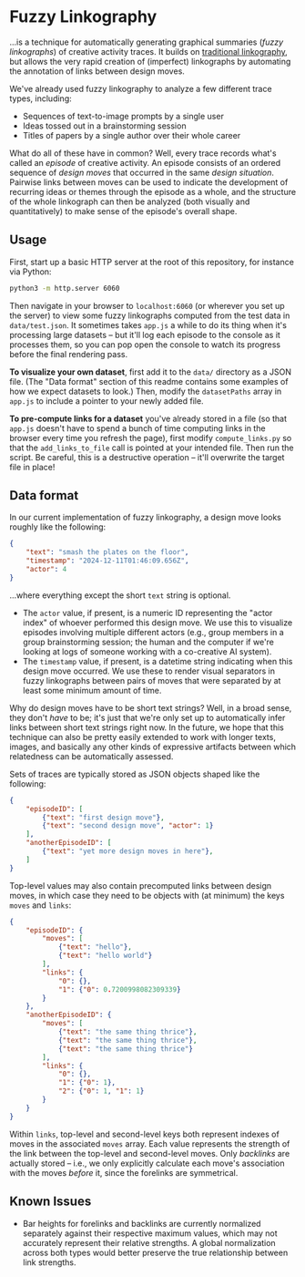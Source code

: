 # Fuzzy Linkography
...is a technique for automatically generating graphical summaries (*fuzzy linkographs*) of creative activity traces. It builds on [traditional linkography](https://mitpress.mit.edu/9780262027199/linkography/), but allows the very rapid creation of (imperfect) linkographs by automating the annotation of links between design moves.

We've already used fuzzy linkography to analyze a few different trace types, including:

- Sequences of text-to-image prompts by a single user
- Ideas tossed out in a brainstorming session
- Titles of papers by a single author over their whole career

What do all of these have in common? Well, every trace records what's called an *episode* of creative activity. An episode consists of an ordered sequence of *design moves* that occurred in the same *design situation*. Pairwise links between moves can be used to indicate the development of recurring ideas or themes through the episode as a whole, and the structure of the whole linkograph can then be analyzed (both visually and quantitatively) to make sense of the episode's overall shape.

## Usage
First, start up a basic HTTP server at the root of this repository, for instance via Python:

```sh
python3 -m http.server 6060
```

Then navigate in your browser to `localhost:6060` (or wherever you set up the server) to view some fuzzy linkographs computed from the test data in `data/test.json`. It sometimes takes `app.js` a while to do its thing when it's processing large datasets – but it'll log each episode to the console as it processes them, so you can pop open the console to watch its progress before the final rendering pass.

**To visualize your own dataset**, first add it to the `data/` directory as a JSON file. (The "Data format" section of this readme contains some examples of how we expect datasets to look.) Then, modify the `datasetPaths` array in `app.js` to include a pointer to your newly added file.

**To pre-compute links for a dataset** you've already stored in a file (so that `app.js` doesn't have to spend a bunch of time computing links in the browser every time you refresh the page), first modify `compute_links.py` so that the `add_links_to_file` call is pointed at your intended file. Then run the script. Be careful, this is a destructive operation – it'll overwrite the target file in place!

## Data format
In our current implementation of fuzzy linkography, a design move looks roughly like the following:

```json
{
	"text": "smash the plates on the floor",
	"timestamp": "2024-12-11T01:46:09.656Z",
	"actor": 4
}
```

...where everything except the short `text` string is optional.

- The `actor` value, if present, is a numeric ID representing the "actor index" of whoever performed this design move. We use this to visualize episodes involving multiple different actors (e.g., group members in a group brainstorming session; the human and the computer if we're looking at logs of someone working with a co-creative AI system).
- The `timestamp` value, if present, is a datetime string indicating when this design move occurred. We use these to render visual separators in fuzzy linkographs between pairs of moves that were separated by at least some minimum amount of time.

Why do design moves have to be short text strings? Well, in a broad sense, they don't *have* to be; it's just that we're only set up to automatically infer links between short text strings right now. In the future, we hope that this technique can also be pretty easily extended to work with longer texts, images, and basically any other kinds of expressive artifacts between which relatedness can be automatically assessed.

Sets of traces are typically stored as JSON objects shaped like the following:

```json
{
	"episodeID": [
		{"text": "first design move"},
		{"text": "second design move", "actor": 1}
	],
	"anotherEpisodeID": [
		{"text": "yet more design moves in here"},
	]
}
```

Top-level values may also contain precomputed links between design moves, in which case they need to be objects with (at minimum) the keys `moves` and `links`:

```json
{
	"episodeID": {
		"moves": [
			{"text": "hello"},
			{"text": "hello world"}
		],
		"links": {
			"0": {},
			"1": {"0": 0.7200998082309339}
		}
	},
	"anotherEpisodeID": {
		"moves": [
			{"text": "the same thing thrice"},
			{"text": "the same thing thrice"},
			{"text": "the same thing thrice"}
		],
		"links": {
			"0": {},
			"1": {"0": 1},
			"2": {"0": 1, "1": 1}
		}
	}
}
```

Within `links`, top-level and second-level keys both represent indexes of moves in the associated `moves` array. Each value represents the strength of the link between the top-level and second-level moves. Only *backlinks* are actually stored – i.e., we only explicitly calculate each move's association with the moves *before* it, since the forelinks are symmetrical.


## Known Issues
- Bar heights for forelinks and backlinks are currently normalized separately against their respective maximum values, which may not accurately represent their relative strengths. A global normalization across both types would better preserve the true relationship between link strengths.